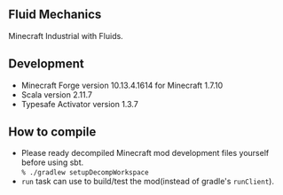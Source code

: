 Fluid Mechanics
---

Minecraft Industrial with Fluids.

## Development
- Minecraft Forge version 10.13.4.1614 for Minecraft 1.7.10
- Scala version 2.11.7
- Typesafe Activator version 1.3.7

## How to compile
- Please ready decompiled Minecraft mod development files yourself
before using sbt.  
`% ./gradlew setupDecompWorkspace`
- `run` task can use to build/test the mod(instead of gradle's `runClient`).
